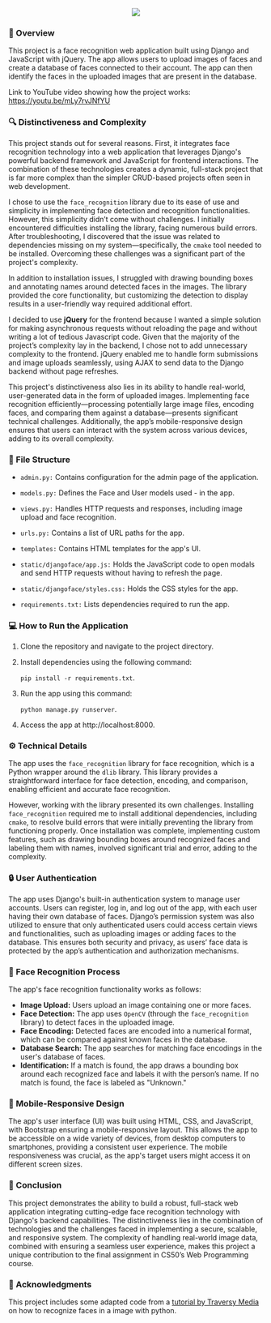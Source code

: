 ﻿<p align="center">
  <img src="https://capsule-render.vercel.app/api?text=Django%20Face&animation=fadeIn&type=soft&color=gradient&height=150"/>
</p>

### 📄 Overview
This project is a face recognition web application built using Django and JavaScript with jQuery. The app allows users to upload images of faces and create a database of faces connected to their account. The app can then identify the faces in the uploaded images that are present in the database.

Link to YouTube video showing how the project works: https://youtu.be/mLy7rvJNfYU

### 🔍 Distinctiveness and Complexity
This project stands out for several reasons. First, it integrates face recognition technology into a web application that leverages Django's powerful backend framework and JavaScript for frontend interactions. The combination of these technologies creates a dynamic, full-stack project that is far more complex than the simpler CRUD-based projects often seen in web development.

I chose to use the `face_recognition` library due to its ease of use and simplicity in implementing face detection and recognition functionalities. However, this simplicity didn’t come without challenges. I initially encountered difficulties installing the library, facing numerous build errors. After troubleshooting, I discovered that the issue was related to dependencies missing on my system—specifically, the `cmake` tool needed to be installed. Overcoming these challenges was a significant part of the project's complexity.

In addition to installation issues, I struggled with drawing bounding boxes and annotating names around detected faces in the images. The library provided the core functionality, but customizing the detection to display results in a user-friendly way required additional effort.

I decided to use **jQuery** for the frontend because I wanted a simple solution for making asynchronous requests without reloading the page and without writing a lot of tedious Javascript code. Given that the majority of the project’s complexity lay in the backend, I chose not to add unnecessary complexity to the frontend. jQuery enabled me to handle form submissions and image uploads seamlessly, using AJAX to send data to the Django backend without page refreshes.

This project's distinctiveness also lies in its ability to handle real-world, user-generated data in the form of uploaded images. Implementing face recognition efficiently—processing potentially large image files, encoding faces, and comparing them against a database—presents significant technical challenges. Additionally, the app’s mobile-responsive design ensures that users can interact with the system across various devices, adding to its overall complexity.

### 📂 File Structure

- ```admin.py:``` Contains configuration for the admin page of the application.

- ```models.py:``` Defines the Face and User models used - in the app.

- ```views.py:``` Handles HTTP requests and responses, including image upload and face recognition.

- ```urls.py:``` Contains a list of URL paths for the app.

- ```templates:``` Contains HTML templates for the app's UI.

- ```static/djangoface/app.js:``` Holds the JavaScript code to open modals and send HTTP requests without having to refresh the page.

- ```static/djangoface/styles.css:``` Holds the CSS styles for the app.

- ```requirements.txt:``` Lists dependencies required to run the app.

### 💻 How to Run the Application
1. Clone the repository and navigate to the project directory.
2. Install dependencies using the following command:

    ```pip install -r requirements.txt```.

3. Run the app using this command: 

    ```python manage.py runserver```.

4. Access the app at http://localhost:8000.

### ⚙️ Technical Details
The app uses the `face_recognition` library for face recognition, which is a Python wrapper around the `dlib` library. This library provides a straightforward interface for face detection, encoding, and comparison, enabling efficient and accurate face recognition. 

However, working with the library presented its own challenges. Installing `face_recognition` required me to install additional dependencies, including `cmake`, to resolve build errors that were initially preventing the library from functioning properly. Once installation was complete, implementing custom features, such as drawing bounding boxes around recognized faces and labeling them with names, involved significant trial and error, adding to the complexity.

### 🔒 User Authentication
The app uses Django's built-in authentication system to manage user accounts. Users can register, log in, and log out of the app, with each user having their own database of faces. Django’s permission system was also utilized to ensure that only authenticated users could access certain views and functionalities, such as uploading images or adding faces to the database. This ensures both security and privacy, as users’ face data is protected by the app’s authentication and authorization mechanisms.

### 👀 Face Recognition Process

The app's face recognition functionality works as follows:

- **Image Upload:** Users upload an image containing one or more faces.
- **Face Detection:** The app uses `OpenCV` (through the `face_recognition` library) to detect faces in the uploaded image.
- **Face Encoding:** Detected faces are encoded into a numerical format, which can be compared against known faces in the database.
- **Database Search:** The app searches for matching face encodings in the user's database of faces.
- **Identification:** If a match is found, the app draws a bounding box around each recognized face and labels it with the person’s name. If no match is found, the face is labeled as "Unknown."

### 📱 Mobile-Responsive Design
The app's user interface (UI) was built using HTML, CSS, and JavaScript, with Bootstrap ensuring a mobile-responsive layout. This allows the app to be accessible on a wide variety of devices, from desktop computers to smartphones, providing a consistent user experience. The mobile responsiveness was crucial, as the app's target users might access it on different screen sizes.

### 🎉 Conclusion
This project demonstrates the ability to build a robust, full-stack web application integrating cutting-edge face recognition technology with Django's backend capabilities. The distinctiveness lies in the combination of technologies and the challenges faced in implementing a secure, scalable, and responsive system. The complexity of handling real-world image data, combined with ensuring a seamless user experience, makes this project a unique contribution to the final assignment in CS50’s Web Programming course.


### 📃 Acknowledgments
This project includes some adapted code from a [tutorial by Traversy Media](https://www.youtube.com/watch?v=QSTnwsZj2yc) on how to recognize faces in a image with python.
